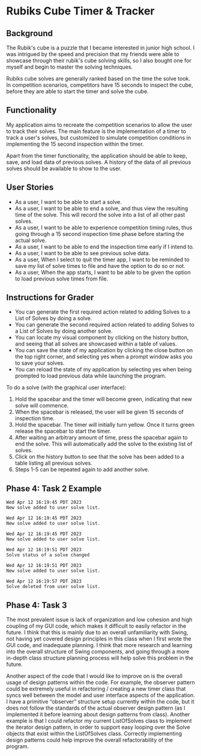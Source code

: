 # Rubiks Cube Timer & Tracker

## Background

The Rubik's cube is a puzzle that I became interested in junior high school. I was intrigued by the speed and precision that
my friends were able to showcase through their rubik's cube solving skills, so I also bought one for myself and begin to master
the solving techniques.

Rubiks cube solves are generally ranked based on the time the solve took. In competition scenarios,
competitors have 15 seconds to inspect the cube, before they are able to start the timer and solve the cube.

## Functionality

My application aims to recreate the competition scenarios to allow the user to track their solves.
The main feature is the implementation of a timer to track a user's solves, but customized to simulate competition conditions
in implementing the 15 second inspection within the timer. 

Apart from the timer functionality, the application should be able to keep, save, and load data of previous solves.
A history of the data of all previous solves should be available to show to the user.

## User Stories

- As a user, I want to be able to start a solve.
- As a user, I want to be able to end a solve, and thus view the resulting time of the solve. This will record the solve into a list of all other past solves.
- As a user, I want to be able to experience competition timing rules, thus going through a 15 second inspection time phase before starting the actual solve.
- As a user, I want to be able to end the inspection time early if I intend to.
- As a user, I want to be able to see previous solve data.
- As a user, When I select to quit the timer app, I want to be reminded to save my list of solve times to file and have the option to do so or not.
- As a user, When the app starts, I want to be able to be given the option to load previous solve times from file.

## Instructions for Grader
- You can generate the first required action related to adding Solves to a List of Solves by doing a solve.
- You can generate the second required action related to adding Solves to a List of Solves by doing another solve.
- You can locate my visual component by clicking on the history button, and seeing that all solves are showcased within a table of values.
- You can save the state of my application by clicking the close button on the top right corner, and selecting yes when a prompt window asks you to save your solves.
- You can reload the state of my application by selecting yes when being prompted to load previous data while launching the program.

To do a solve (with the graphical user interface): 
1. Hold the spacebar and the timer will become green, indicating that new solve will commence.
2. When the spacebar is released, the user will be given 15 seconds of inspection time.
3. Hold the spacebar. The timer will initially turn yellow. Once it turns green release the spacebar to start the timer.
4. After waiting an arbitrary amount of time, press the spacebar again to end the solve. This will automatically add the solve to the existing list of solves.
5. Click on the history button to see that the solve has been added to a table listing all previous solves.
6. Steps 1-5 can be repeated again to add another solve.

## Phase 4: Task 2 Example
```
Wed Apr 12 16:19:45 PDT 2023
New solve added to user solve list.

Wed Apr 12 16:19:45 PDT 2023
New solve added to user solve list.

Wed Apr 12 16:19:45 PDT 2023
New solve added to user solve list.

Wed Apr 12 16:19:51 PDT 2023
Solve status of a solve changed

Wed Apr 12 16:19:51 PDT 2023
New solve added to user solve list.

Wed Apr 12 16:19:57 PDT 2023
Solve deleted from user solve list.
```
## Phase 4: Task 3
The most prevalent issue is lack of organization and low cohesion and high coupling of my GUI code, which makes it difficult to easily refactor in the future. I think that this is mainly due to an overall unfamiliarity with Swing, not having yet covered design principles in this class when I first wrote the GUI code, and inadequate planning. I think that more research and learning into the overall structure of Swing components, and going through a more in-depth class structure planning process will help solve this problem in the future.

Another aspect of the code that I would like to improve on is the overall usage of design patterns within the code. For example, the observer pattern could be extremely useful in refactoring / creating a new timer class that syncs well between the model and user interface aspects of the application. I have a primitive “observer” structure setup currently within the code, but it does not follow the standards of the actual observer design pattern (as I implemented it before learning about design patterns from class). Another example is that I could refactor my current ListOfSolves class to implement the iterator design pattern, in order to support easy looping over the Solve objects that exist within the ListOfSolves class. Correctly implementing design patterns could help improve the overall refactorability of the program.
